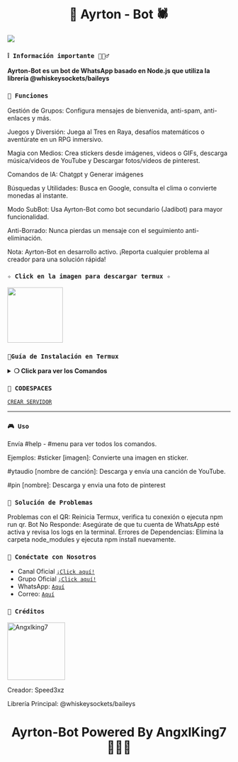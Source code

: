 <h1 align="center">👑 Ayrton - Bot 🕷️</h1>
  
 <img src= "https://files.catbox.moe/j0ftmj.jpg">
    </p>

### **`❕️ Información importante 🧙🏻‍♂️`**

**Ayrton-Bot es un bot de WhatsApp basado en Node.js que utiliza la librería @whiskeysockets/baileys**


### **`🚀 Funciones`**

Gestión de Grupos: Configura mensajes de bienvenida, anti-spam, anti-enlaces y más.

Juegos y Diversión: Juega al Tres en Raya, desafíos matemáticos o aventúrate en un RPG inmersivo.

Magia con Medios: Crea stickers desde imágenes, videos o GIFs, descarga música/videos de YouTube y Descargar fotos/videos de pinterest.

Comandos de IA: Chatgpt y Generar imágenes 

Búsquedas y Utilidades: Busca en Google, consulta el clima o convierte monedas al instante.

Modo SubBot: Usa Ayrton-Bot como bot secundario (Jadibot) para mayor funcionalidad.

Anti-Borrado: Nunca pierdas un mensaje con el seguimiento anti-eliminación.


Nota: Ayrton-Bot en desarrollo activo. ¡Reporta cualquier problema al creador para una solución rápida!

### **`✧ Click en la imagen para descargar termux ✧`**
<a
href="https://www.mediafire.com/file/llugt4zgj7g3n3u/com.termux_1020.apk/file"><img src="https://qu.ax/finc.jpg" height="125px"></a> 

### **`📱Guía de Instalación en Termux`**

<details>
 <summary><b> ❍ Click para ver los Comandos </b></summary>

> Nota: Copie y pegue los comandos en termux uno por uno.
```bash
termux-setup-storage
```

```bash
apt update && apt upgrade && pkg install -y git nodejs ffmpeg imagemagick yarn
```

```bash
git clone https://github.com/Angxlking7/Ayrton-Bot && cd Ayrton-Bot
```

```bash
yarn install
```

```bash
npm install
```

```bash
npm update
```

```bash
npm start
```

> Si aparece (Y/I/N/O/D/Z) [default=N] ? use la letra "y" + "ENTER" para continuar con la instalación

### **🜸 Activar en caso de detenerse en termux**

> Si después de instalar el bot en Termux se detiene (pantalla en blanco, pérdida de conexión a Internet, reinicio del dispositivo), sigue estos pasos:

❒ Abre Termux y navega al directorio del bot:
   
   ```bash
    cd Ayrton-bot
   ```

❒ Inicia el bot nuevamente:
  
   ```bash
    npm start
   ```
### **✰ En caso de que no funcione **

> Si después de instalar el bot en Termux y iniciar la session del bot

> eso funciona para generar un nuevo código qr

   ```bash
    cd && cd Ayrton-Bot && rm -rf Session && npm run qr
   ```

> eso funciona para generar un nuevo código

```bash
    cd && cd Ayrton-Bot && rm -rf Session && npm run code
   ``` 

</details>

### **`🔗 CODESPACES`**

[`CREAR SERVIDOR`](https://github.com/codespaces/new?skip_quickstart=true&machine=standardLinux32gb&repo=960972213&ref=master&geo=UsWest)

---
### **`🎮 Uso`**

Envía #help - #menu para ver todos los comandos.

Ejemplos:
#sticker [imagen]: Convierte una imagen en sticker.

#ytaudio [nombre de canción]: Descarga y envía una canción de YouTube.

#pin [nombre]: Descarga y envia una foto de pinterest 




### **`🌟 Solución de Problemas`**

Problemas con el QR: Reinicia Termux, verifica tu conexión o ejecuta npm run qr.
Bot No Responde: Asegúrate de que tu cuenta de WhatsApp esté activa y revisa los logs en la terminal.
Errores de Dependencias: Elimina la carpeta node_modules y ejecuta npm install nuevamente.


### **`🔗 Conéctate con Nosotros`**

 * Canal Oficial  [`¡Click aquí!`](https://whatsapp.com/channel/0029VbAmwbQBqbr587Zkni1a)
* Grupo Oficial [`¡Click aquí!`](https://chat.whatsapp.com/CN8JtNy0BTCHb2v5009AL5)
* WhatsApp: [`Aquí`](https:/Wa.me/5215665619261)
* Correo: [`Aquí`](angelcortes7x@gmail.com)




### **`👾 Créditos`**
<a
href="https://github.com/AngxlKing7"><img src="https://github.com/Angxlking7.png" width="130" height="130" alt="Angxlking7"/></a>

Creador: Speed3xz 

Librería Principal: @whiskeysockets/baileys

<h1 align="center">Ayrton-Bot Powered By AngxlKing7 🧙🏻‍♂️</h1>
